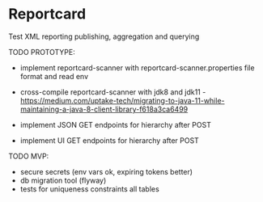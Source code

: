 # Reportcard
Test XML reporting publishing, aggregation and querying

TODO PROTOTYPE:

* implement reportcard-scanner with reportcard-scanner.properties file format and read env

* cross-compile reportcard-scanner with jdk8 and jdk11 - https://medium.com/uptake-tech/migrating-to-java-11-while-maintaining-a-java-8-client-library-f618a3ca6499
* implement JSON GET endpoints for hierarchy after POST
* implement UI GET endpoints for hierarchy after POST

TODO MVP:
* secure secrets (env vars ok, expiring tokens better)
* db migration tool (flyway)
* tests for uniqueness constraints all tables
